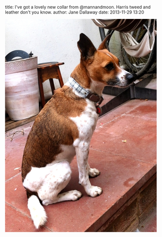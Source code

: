 
title: I've got a lovely new collar from @mannandmoon. Harris tweed and leather don't you know.
author: Jane Dallaway
date: 2013-11-29 13:20

<div><a href="/media/Atp_photo.JPG"><img src="/media/Atp_thumb_photo.JPG" width="500" height="702"/></a></div>



 
      
